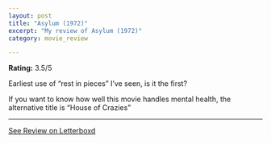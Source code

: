 ```yaml
---
layout: post
title: "Asylum (1972)"
excerpt: "My review of Asylum (1972)"
category: movie_review

---
```


**Rating:** 3.5/5

Earliest use of “rest in pieces” I’ve seen, is it the first?

If you want to know how well this movie handles mental health, the alternative title is “House of Crazies”

<hr>

[See Review on Letterboxd](https://boxd.it/3u7z1B)
